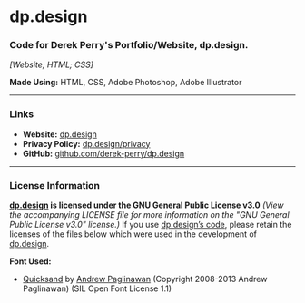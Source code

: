 # dp.design
### Code for Derek Perry's Portfolio/Website, dp.design.
_[Website; HTML; CSS]_

**Made Using:** HTML, CSS, Adobe Photoshop, Adobe Illustrator

---

### Links
- **Website:** [dp.design](https://dp.design "Visit Derek Perry's portfolio/website dp.design3")
- **Privacy Policy:** [dp.design/privacy](https://dp.design/privacy "Visit the privacy policy of Derek Perry's portfolio/website at dp.design/privacy")
- **GitHub:** [github.com/derek-perry/dp.design](https://github.com/derek-perry/dp.design "Visit the GitHub for Derek Perry's portfolio/website at github.com/derek-perry/dp.design")

---

### License Information
**[dp.design](https://dp.design "Visit Derek Perry's portfolio/website dp.design3") is licensed under the GNU General Public License v3.0**
_(View the accompanying LICENSE file for more information on the "GNU General Public License v3.0" license.)_
If you use [dp.design’s code](https://github.com/derek-perry/dp.design "Visit the GitHub for Derek Perry's portfolio/website at github.com/derek-perry/dp.design"), please retain the licenses of the files below which were used in the development of [dp.design](https://dp.design "Visit Derek Perry's portfolio/website dp.design3").

**Font Used:**
- [Quicksand](https://github.com/andrew-paglinawan/QuicksandFamily "View the Quicksand font by Andrew Paglinawan on GitHub") by [Andrew Paglinawan](https://github.com/andrew-paglinawan) (Copyright 2008-2013 Andrew Paglinawan) (SIL Open Font License 1.1)
